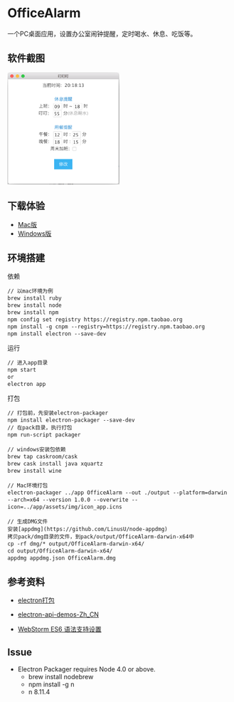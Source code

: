 # OfficeAlarm
一个PC桌面应用，设置办公室闹钟提醒，定时喝水、休息、吃饭等。

## 软件截图
<img src="./app/assets/img/AlarmOffice001.png" width="50%" />

## 下载体验
- [Mac版](https://github.com/kylingo/OfficeAlarm/releases/tag/v1.0.1)
- [Windows版](http://pjnr4vk1h.bkt.clouddn.com/alarm/OfficeAlarm-win32-x64.zip)

## 环境搭建
依赖
```
// 以mac环境为例
brew install ruby
brew install node
brew install npm
npm config set registry https://registry.npm.taobao.org
npm install -g cnpm --registry=https://registry.npm.taobao.org
npm install electron --save-dev
```

运行
````
// 进入app目录
npm start
or
electron app
````

打包
```
// 打包前，先安装electron-packager
npm install electron-packager --save-dev
// 在pack目录，执行打包
npm run-script packager

// windows安装包依赖
brew tap caskroom/cask
brew cask install java xquartz
brew install wine

// Mac环境打包
electron-packager ../app OfficeAlarm --out ./output --platform=darwin --arch=x64 --version 1.0.0 --overwrite --icon=../app/assets/img/icon_app.icns

// 生成DMG文件
安装[appdmg](https://github.com/LinusU/node-appdmg)
拷贝pack/dmg目录的文件，到pack/output/OfficeAlarm-darwin-x64中
cp -rf dmg/* output/OfficeAlarm-darwin-x64/
cd output/OfficeAlarm-darwin-x64/
appdmg appdmg.json OfficeAlarm.dmg
````

## 参考资料
- [electron打包](https://segmentfault.com/a/1190000011908324)

- [electron-api-demos-Zh_CN](https://github.com/demopark/electron-api-demos-Zh_CN)

- [WebStorm ES6 语法支持设置](http://www.jianshu.com/p/b4390919a5b5)

## Issue
- Electron Packager requires Node 4.0 or above.
    - brew install nodebrew
    - npm  install  -g  n
    - n 8.11.4
